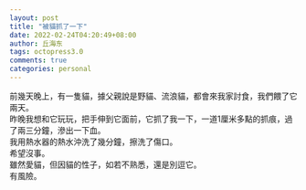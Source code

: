 ```yaml
---
layout: post
title: "被貓抓了一下"
date: 2022-02-24T04:20:49+08:00
author: 丘海东
tags: octopress3.0
comments: true
categories: personal
---
```

前幾天晚上，有一隻貓，據父親說是野貓、流浪貓，都會來我家討食，我們餵了它兩天。  
昨晚我想和它玩玩，把手伸到它面前，它抓了我一下，一道1厘米多點的抓痕，過了兩三分鐘，滲出一下血。  
我用熱水器的熱水沖洗了幾分鐘，擦洗了傷口。  
希望沒事。  
雖然愛貓，但因貓的性子，如若不熟悉，還是別逗它。  
有風險。
